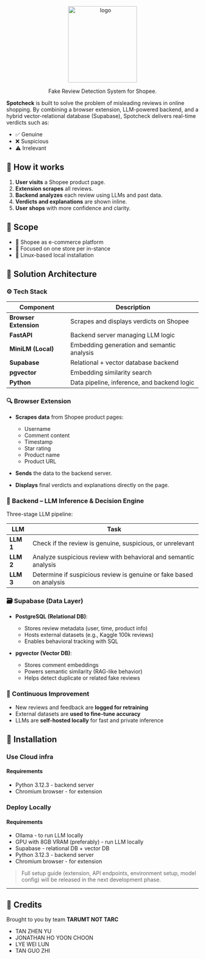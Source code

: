 <p align="center">
<img src="https://i.ibb.co/przbt9cW/57bda6ed-b416-4191-9d6e-815d743b13ab-1.jpg" alt="logo" border="0"width="180" height="200">
</p>
<p align="center">Fake Review Detection System for Shopee.</p>

**Spotcheck** is built to solve the problem of misleading reviews in online shopping. By combining a browser extension, LLM-powered backend, and a hybrid vector-relational database (Supabase), Spotcheck delivers real-time verdicts such as:

- ✅ Genuine  
- ❌ Suspicious  
- ⚠️ Irrelevant  

## 📌 How it works
1. **User visits** a Shopee product page.  
2. **Extension scrapes** all reviews.  
3. **Backend analyzes** each review using LLMs and past data.  
4. **Verdicts and explanations** are shown inline.  
5. **User shops** with more confidence and clarity.

## 🧭 Scope

- 🛒 Shopee as e-commerce platform
- 📌 Focused on one store per in-stance
- 🐧 Linux-based local installation


## 🧱 Solution Architecture

### ⚙️ Tech Stack

| Component         | Description                                      |
|------------------|--------------------------------------------------|
| **Browser Extension** | Scrapes and displays verdicts on Shopee          |
| **FastAPI**          | Backend server managing LLM logic                |
| **MiniLM (Local)**   | Embedding generation and semantic analysis       |
| **Supabase**         | Relational + vector database backend             |
| **pgvector**         | Embedding similarity search                      |
| **Python**           | Data pipeline, inference, and backend logic     |


### 🔍 Browser Extension

- **Scrapes data** from Shopee product pages:
  - Username  
  - Comment content  
  - Timestamp  
  - Star rating  
  - Product name  
  - Product URL  

- **Sends** the data to the backend server.
- **Displays** final verdicts and explanations directly on the page.



### 🧠 Backend – LLM Inference & Decision Engine

Three-stage LLM pipeline:

| LLM | Task |
|-----|------|
| **LLM 1** | Check if the review is genuine, suspicious, or unrelevant |
| **LLM 2** | Analyze suspicious review with behavioral and semantic analysis|
| **LLM 3** | Determine if suspicious review is genuine or fake based on analysis  |

### 🗃️ Supabase (Data Layer)

- **PostgreSQL (Relational DB)**:
  - Stores review metadata (user, time, product info)
  - Hosts external datasets (e.g., Kaggle 100k reviews)
  - Enables behavioral tracking with SQL

- **pgvector (Vector DB)**:
  - Stores comment embeddings
  - Powers semantic similarity (RAG-like behavior)
  - Helps detect duplicate or related fake reviews



### 🔁 Continuous Improvement

- New reviews and feedback are **logged for retraining**
- External datasets are **used to fine-tune accuracy**
- LLMs are **self-hosted locally** for fast and private inference

## 🚀 Installation
### Use Cloud infra
#### Requirements
- Python 3.12.3 - backend server
- Chromium browser - for extension

### Deploy Locally
#### Requirements
- Ollama - to run LLM locally
- GPU with 8GB VRAM (preferably) - run LLM locally
- Supabase - relational DB + vector DB
- Python 3.12.3 - backend server
- Chromium browser - for extension
> Full setup guide (extension, API endpoints, environment setup, model config) will be released in the next development phase.

---
## 🙌 Credits
Brought to you by team **TARUMT NOT TARC**
- TAN ZHEN YU
- JONATHAN HO YOON CHOON
- LYE WEI LUN
- TAN GUO ZHI




